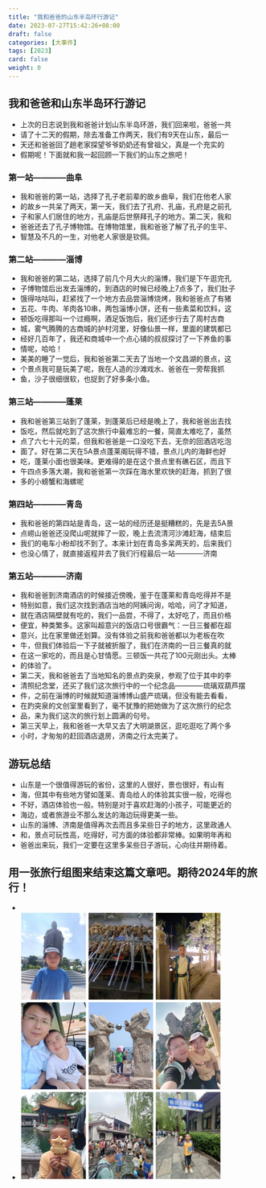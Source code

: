 ```yaml
---
title: "我和爸爸的山东半岛环行游记"
date: 2023-07-27T15:42:26+08:00
draft: false
categories: [大事件]
tags: [2023]
card: false
weight: 0
---
```


## 我和爸爸和山东半岛环行游记
- 上次的日志说到我和爸爸计划山东半岛环游，我们回来啦，爸爸一共
- 请了十二天的假期，除去准备工作两天，我们有9天在山东，最后一
- 天还和爸爸回了趟老家探望爷爷奶奶还有曾祖父，真是一个充实的
- 假期呢！下面就和我一起回顾一下我们的山东之旅吧！
### 第一站————曲阜
- 我和爸爸的第一站，选择了孔子老前辈的故乡曲阜，我们在他老人家
- 的故乡一共呆了两天，第一天，我们去了孔府、孔庙，孔府是之前孔
- 子和家人们居住的地方，孔庙是后世祭拜孔子的地方。第二天，我和
- 爸爸还去了孔子博物馆。在博物馆里，我和爸爸了解了孔子的生平、
- 智慧及不凡的一生，对他老人家很是钦佩。
### 第二站————淄博
- 我和爸爸的第二站，选择了前几个月大火的淄博，我们是下午逛完孔
- 子博物馆后出发去淄博的，到酒店的时候已经晚上7点多了，我们肚子
- 饿得咕咕叫，赶紧找了一个地方去品尝淄博烧烤，我和爸爸点了有猪
- 五花、牛肉、羊肉各10串，两包淄博小饼，还有一些素菜和饮料，这
- 顿饭吃得那叫一个过瘾啊，酒足饭饱后，我们还步行去了周村古商
- 城，雾气腾腾的古商城的护村河里，好像仙景一样，里面的建筑都已
- 经好几百年了，我还和商城中一个点心铺的叔叔探讨了一下养鱼的事
- 情呢，哈哈！
- 美美的睡了一觉后，我和爸爸第二天去了当地一个文昌湖的景点，这
- 个景点我可是玩美了呢，我在人造的沙滩戏水、爸爸在一旁帮我抓
- 鱼，沙子很细很软，也捉到了好多条小鱼。
### 第三站————蓬莱
- 我和爸爸第三站到了蓬莱，到蓬莱后已经是晚上了，我和爸爸出去找
- 饭吃，然后就吃到了这次旅行中最难忘的一餐，简直太难吃了，虽然
- 点了六七十元的菜，但我和爸爸是一口没吃下去，无奈的回酒店吃泡
- 面了。好在第二天在5A景点蓬莱阁玩得不错，景点儿内的海鲜也好
- 吃，蓬莱小面也很美味。更难得的是在这个景点里有礁石区，而且下
- 午四点多落大潮，我和爸爸第一次踩在海水里欢快的赶海，抓到了很
- 多的小螃蟹和海螺呢
### 第四站————青岛
- 我和爸爸的第四站是青岛，这一站的经历还是挺糟糕的，先是去5A景
- 点崂山爸爸还没爬山呢就摔了一跤，晚上去流清河沙滩赶海，结束后
- 我们的电车小粉却找不到了。本来计划在青岛多呆两天的，后来我们
- 也没心情了，就直接返程并去了我们行程最后一站————济南
### 第五站————济南
- 我和爸爸到济南酒店的时候接近傍晚，鉴于在蓬莱和青岛吃得并不是
- 特别如意，我们这次找到酒店当地的阿姨问询，哈哈，问了才知道，
- 就在酒店隔壁就有吃的，我们一品尝，不得了，太好吃了，而且价格
- 便宜，种类繁多。这家叫超意兴的饭店口号很霸气：一日三餐都在超
- 意兴，比在家里做还划算。没有体验之前我和爸爸都以为老板在吹
- 牛，但我们体验后一下子就被折服了，我们在济南的一日三餐真的就
- 在这一家吃的，而且是心甘情愿。三顿饭一共花了100元刚出头。太棒
- 的体验了。
- 第二天，我和爸爸去了当地知名的景点趵突泉，参观了位于其中的李
- 清照纪念堂，还买了我们这次旅行中的一个纪念品————琉璃双葫芦摆
- 件，之前在淄博的时候就知道淄博博山盛产琉璃，但没有能去看看，
- 在趵突泉的文创室里看到了，毫不犹豫的把她做为了这次旅行的纪念
- 品，来为我们这次的旅行划上圆满的句号。
- 第三天早上，我和爸爸一大早又去了大明湖景区，逛吃逛吃了两个多
- 小时，才匆匆的赶回酒店退房，济南之行太完美了。
## 游玩总结
- 山东是一个很值得游玩的省份，这里的人很好，景也很好，有山有
- 海，但其中有些地方譬如蓬莱、青岛给人的体验其实很一般，吃得也
- 不好，酒店体验也一般。特别是对于喜欢赶海的小孩子，可能更近的
- 海边，或者旅游业不那么发达的海边玩得更美一些。
- 山东的淄博、济南是值得再次去而且多呆些日子的地方，这里政通人
- 和，景点可玩性高，吃得好，可方面的体验都非常棒。如果明年再和
- 爸爸出来玩，我们一定要在这里多呆些日子游玩，心向往并期待着。
## 用一张旅行组图来结束这篇文章吧。期待2024年的旅行！
- 
- <img alt="图 0" src="imgs/789b9dc57a172b80fd39cdea03b67c252ef3f837a7b63772387a71b4aaaa3cc5.jpg" width="400" />  
